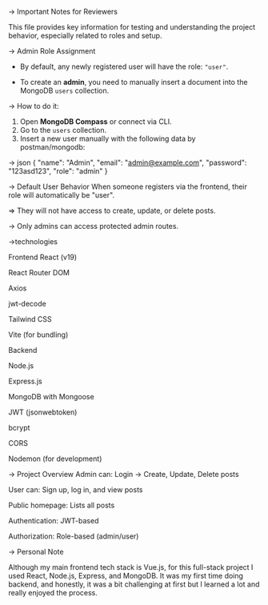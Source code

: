 -> Important Notes for Reviewers

This file provides key information for testing and understanding the project behavior, especially related to roles and setup.

-> Admin Role Assignment

- By default, any newly registered user will have the role: `"user"`.

- To create an **admin**, you need to manually insert a document into the MongoDB `users` collection.

-> How to do it:

1. Open **MongoDB Compass** or connect via CLI.
2. Go to the `users` collection.
3. Insert a new user manually with the following data by postman/mongodb:

-> json
{
"name": "Admin",
"email": "admin@example.com",
"password": "123asd123",
"role": "admin"
}

-> Default User Behavior
When someone registers via the frontend, their role will automatically be "user".

=> They will not have access to create, update, or delete posts.

-> Only admins can access protected admin routes.

->technologies

Frontend
React (v19)

React Router DOM

Axios

jwt-decode

Tailwind CSS

Vite (for bundling)

Backend

Node.js

Express.js

MongoDB with Mongoose

JWT (jsonwebtoken)

bcrypt

CORS

Nodemon (for development)

-> Project Overview
Admin can: Login → Create, Update, Delete posts

User can: Sign up, log in, and view posts

Public homepage: Lists all posts

Authentication: JWT-based

Authorization: Role-based (admin/user)

-> Personal Note

Although my main frontend tech stack is Vue.js, for this full-stack project I used React, Node.js, Express, and MongoDB.
It was my first time doing backend, and honestly, it was a bit challenging at first but I learned a lot and really enjoyed the process.
